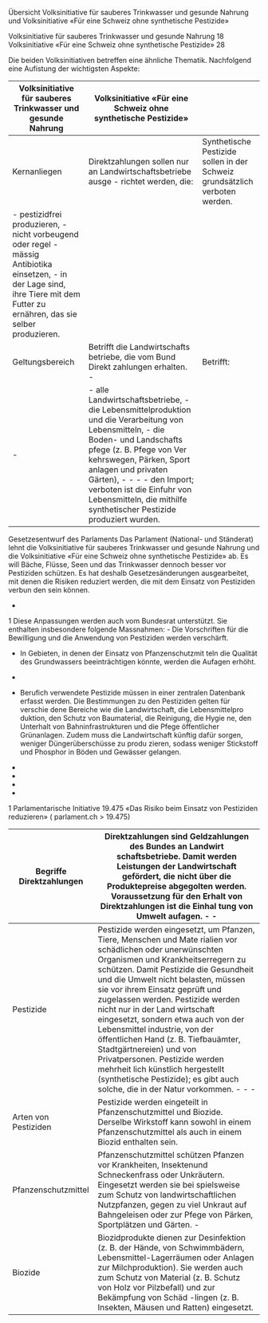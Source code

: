 Übersicht Volksinitiative für sauberes Trinkwasser und gesunde Nahrung und Volksinitiative «Für eine Schweiz ohne synthetische Pestizide»

Volksinitiative für sauberes Trinkwasser und gesunde Nahrung 18 Volksinitiative «Für eine Schweiz ohne synthetische Pestizide» 28

Die beiden Volksinitiativen betreffen eine ähnliche Thematik. Nachfolgend eine Aufistung der wichtigsten Aspekte:

| Volksinitiative  für sauberes Trinkwasser  und gesunde Nahrung                                                                                                                       | Volksinitiative  «Für eine Schweiz ohne  synthetische Pestizide»                                                                                                                                                                                                                                                                                    |                                                                               |
|--------------------------------------------------------------------------------------------------------------------------------------------------------------------------------------|-----------------------------------------------------------------------------------------------------------------------------------------------------------------------------------------------------------------------------------------------------------------------------------------------------------------------------------------------------|-------------------------------------------------------------------------------|
| Kernanliegen                                                                                                                                                                         | Direktzahlungen sollen nur an  Landwirtschaftsbetriebe ausge -   richtet werden, die:                                                                                                                                                                                                                                                               | Synthetische Pestizide sollen  in der Schweiz grundsätzlich  verboten werden. |
| - pestizidfrei produzieren, - nicht vorbeugend oder regel -   mässig Antibiotika einsetzen, - in der Lage sind, ihre Tiere  mit dem Futter zu ernähren,  das sie selber produzieren. |                                                                                                                                                                                                                                                                                                                                                     |                                                                               |
| Geltungsbereich                                                                                                                                                                      | Betrifft die Landwirtschafts betriebe, die vom Bund Direkt zahlungen erhalten. -                                                                                                                                                                                                                                                                    | Betrifft:                                                                     |
| -                                                                                                                                                                                    | - alle Landwirtschaftsbetriebe, - die Lebensmittelproduktion  und die Verarbeitung von  Lebensmitteln, - die Boden- und Landschafts pfege (z. B. Pfege von Ver kehrswegen, Pärken, Sport anlagen und privaten Gärten), - -  -  - den Import; verboten ist die  Einfuhr von Lebensmitteln,  die mithilfe synthetischer  Pestizide produziert wurden. |                                                                               |

Gesetzesentwurf des Parlaments Das Parlament (National- und Ständerat) lehnt die Volksinitiative für sauberes Trinkwasser und gesunde Nahrung und die Volksinitiative «Für eine Schweiz ohne synthetische Pestizide» ab. Es will Bäche, Flüsse, Seen und das Trinkwasser dennoch besser vor Pestiziden schützen. Es hat deshalb Gesetzesänderungen ausgearbeitet, mit denen die Risiken reduziert werden, die mit dem Einsatz von Pestiziden verbun den sein können.

-
1 Diese Anpassungen werden auch vom Bundesrat unterstützt. Sie enthalten insbesondere folgende Massnahmen: - Die Vorschriften für die Bewilligung und die Anwendung von Pestiziden werden verschärft.

- In Gebieten, in denen der Einsatz von Pfanzenschutzmit teln die Qualität des Grundwassers beeinträchtigen könnte, werden die Aufagen erhöht.

-
- Berufich verwendete Pestizide müssen in einer zentralen Datenbank erfasst werden. Die Bestimmungen zu den Pestiziden gelten für verschie dene Bereiche wie die Landwirtschaft, die Lebensmittelpro duktion, den Schutz von Baumaterial, die Reinigung, die Hygie ne, den Unterhalt von Bahninfrastrukturen und die Pfege öffentlicher Grünanlagen. Zudem muss die Landwirtschaft künftig dafür sorgen, weniger Düngerüberschüsse zu produ zieren, sodass weniger Stickstoff und Phosphor in Böden und Gewässer gelangen.

-
-
-
-
1 Parlamentarische Initiative 19.475 «Das Risiko beim Einsatz von Pestiziden reduzieren» ( parlament.ch > 19.475)

| Begriffe Direktzahlungen   | Direktzahlungen sind Geldzahlungen des Bundes an Landwirt schaftsbetriebe. Damit werden Leistungen der Landwirtschaft  gefördert, die nicht über die Produktepreise abgegolten werden.  Voraussetzung für den Erhalt von Direktzahlungen ist die Einhal tung von Umwelt aufagen. - -                           |
|----------------------------|----------------------------------------------------------------------------------------------------------------------------------------------------------------------------------------------------------------------------------------------------------------------------------------------------------------|
| Pestizide                  | Pestizide werden eingesetzt, um Pfanzen, Tiere, Menschen und  Mate rialien vor schädlichen oder unerwünschten Organismen und  Krankheitserregern zu schützen. Damit Pestizide die Gesundheit  und die Umwelt nicht belasten, müssen sie vor ihrem Einsatz geprüft und zugelassen werden. Pestizide werden nicht nur in der Land wirtschaft eingesetzt, sondern etwa auch von der Lebensmittel industrie, von der öffentlichen Hand (z. B. Tiefbauämter, Stadtgärtnereien) und von Privatpersonen. Pestizide werden mehrheit lich künstlich hergestellt (synthetische Pestizide); es gibt auch solche, die in der Natur vorkommen. - - -                                                                                                                                                                                                                                                                                                                |
| Arten von Pestiziden       | Pestizide werden eingeteilt in Pfanzenschutzmittel und Biozide.  Derselbe Wirkstoff kann sowohl in einem Pfanzenschutzmittel als  auch in einem Biozid enthalten sein.                                                                                                                                         |
| Pfanzenschutzmittel        | Pfanzenschutzmittel schützen Pfanzen vor Krankheiten, Insektenund Schneckenfrass oder Unkräutern. Eingesetzt werden sie bei spielsweise zum Schutz von landwirtschaftlichen Nutzpfanzen,  gegen zu viel Unkraut auf Bahngeleisen oder zur Pfege von Pärken,  Sportplätzen und Gärten. -                                                                                                                                                                                                                                                                                                                |
| Biozide                    | Biozidprodukte dienen zur Desinfektion (z. B. der Hände, von  Schwimmbädern, Lebensmittel-Lagerräumen oder Anlagen zur  Milchproduktion). Sie werden auch zum Schutz von Material (z. B.  Schutz von Holz vor Pilzbefall) und zur Bekämpfung von Schäd -lingen (z. B. Insekten, Mäusen und Ratten) eingesetzt. |